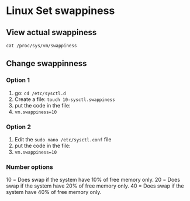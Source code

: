 # Linux Set swappiness

## View actual swappiness
`cat /proc/sys/vm/swappiness`

## Change swappinness

### Option 1
1. go: `cd /etc/sysctl.d`
2. Create a file: `touch 10-sysctl.swappiness`
3. put the code in the file:
4. `vm.swappiness=10`

### Option 2
1. Edit the `sudo nano /etc/sysctl.conf` file
2. put the code in the file:
3. `vm.swappiness=10`


### Number options
10 = Does swap if the system have 10% of free memory only.
20 = Does swap if the system have 20% of free memory only.
40 = Does swap if the system have 40% of free memory only.